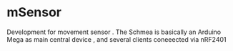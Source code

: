 # mSensor
Development for movement sensor .
The Schmea is basically an Arduino Mega as main central device , and several clients coneeected via nRF2401


